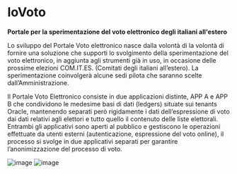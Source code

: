 # IoVoto 
**Portale per la sperimentazione del voto elettronico degli italiani all'estero**

Lo sviluppo del Portale Voto elettronico nasce dalla volontà di la volontà di fornire una soluzione che supporti lo svolgimento della sperimentazione del voto elettronico, in aggiunta agli strumenti già in uso, in occasione delle prossime elezioni COM.IT.ES. (Comitati degli italiani all’estero). La sperimentazione coinvolgerà alcune sedi pilota che saranno scelte dall’Amministrazione.

Il Portale Voto Elettronico consiste in due applicazioni distinte, APP A e APP B che condividono le medesime basi di dati (ledgers) situate sui tenants Oracle, mantenendo separati però rigidamente i dati dell’espressione di voto dai dati relativi agli elettori e tutto quello il contenuto delle liste elettorali.
Entrambi gli applicativi sono aperti al pubblico e gestiscono le operazioni effettuate da utenti esterni (autenticazione, espressione del voto online), il processo si svolge in due applicativi separati per garantire l’anonimizzazione del processo di voto.
 
![image](https://user-images.githubusercontent.com/92863367/138122447-a875779d-ea6d-465d-a21d-c97e85ccdd40.png)
![image](https://user-images.githubusercontent.com/92863367/138122606-ebb1678c-8056-4408-9dcc-9ae8eb65711c.png)

